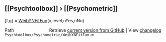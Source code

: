 ## [[Psychtoolbox]] &#8250; [[Psychometric]]

[f,g] = [WeibYNFitFun](WeibYNFitFun)(x,level,nYes,nNo)  
  




<div class="code_header" style="text-align:right;">
  <span style="float:left;">Path&nbsp;&nbsp;</span> <span class="counter">Retrieve <a href=
  "https://raw.github.com/Psychtoolbox-3/Psychtoolbox-3/beta/Psychtoolbox/Psychometric/WeibYNFitFun.m">current version from GitHub</a> | View <a href=
  "https://github.com/Psychtoolbox-3/Psychtoolbox-3/commits/beta/Psychtoolbox/Psychometric/WeibYNFitFun.m">changelog</a></span>
</div>
<div class="code">
  <code>Psychtoolbox/Psychometric/WeibYNFitFun.m</code>
</div>

